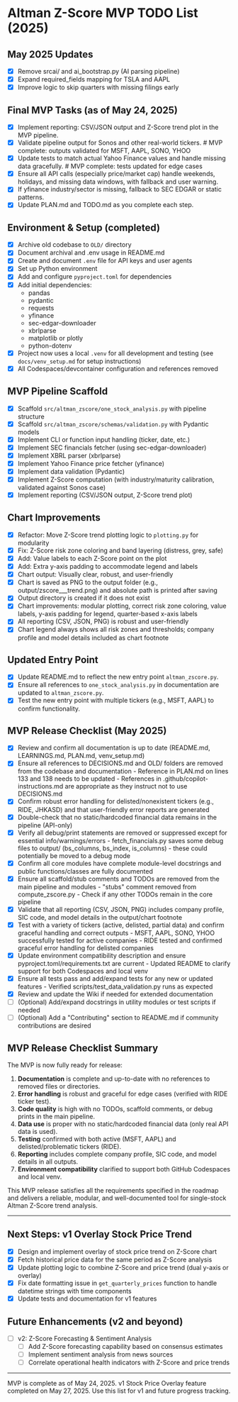 # Altman Z-Score MVP TODO List (2025)

## May 2025 Updates
- [x] Remove srcai/ and ai_bootstrap.py (AI parsing pipeline)
- [x] Expand required_fields mapping for TSLA and AAPL
- [x] Improve logic to skip quarters with missing filings early

## Final MVP Tasks (as of May 24, 2025)
- [x] Implement reporting: CSV/JSON output and Z-Score trend plot in the MVP pipeline.
- [x] Validate pipeline output for Sonos and other real-world tickers.  # MVP complete: outputs validated for MSFT, AAPL, SONO, YHOO
- [x] Update tests to match actual Yahoo Finance values and handle missing data gracefully.  # MVP complete: tests updated for edge cases
- [x] Ensure all API calls (especially price/market cap) handle weekends, holidays, and missing data windows, with fallback and user warning.
- [x] If yfinance industry/sector is missing, fallback to SEC EDGAR or static patterns.
- [x] Update PLAN.md and TODO.md as you complete each step.

## Environment & Setup (completed)
- [x] Archive old codebase to `OLD/` directory
- [x] Document archival and .env usage in README.md
- [x] Create and document `.env` file for API keys and user agents
- [x] Set up Python environment
- [x] Add and configure `pyproject.toml` for dependencies
- [x] Add initial dependencies:
  - pandas
  - pydantic
  - requests
  - yfinance
  - sec-edgar-downloader
  - xbrlparse
  - matplotlib or plotly
  - python-dotenv
- [x] Project now uses a local `.venv` for all development and testing (see `docs/venv_setup.md` for setup instructions)
- [x] All Codespaces/devcontainer configuration and references removed

## MVP Pipeline Scaffold
- [x] Scaffold `src/altman_zscore/one_stock_analysis.py` with pipeline structure
- [x] Scaffold `src/altman_zscore/schemas/validation.py` with Pydantic models
- [x] Implement CLI or function input handling (ticker, date, etc.)
- [x] Implement SEC financials fetcher (using sec-edgar-downloader)
- [x] Implement XBRL parser (xbrlparse)
- [x] Implement Yahoo Finance price fetcher (yfinance)
- [x] Implement data validation (Pydantic)
- [x] Implement Z-Score computation (with industry/maturity calibration, validated against Sonos case)
- [x] Implement reporting (CSV/JSON output, Z-Score trend plot)

## Chart Improvements
- [x] Refactor: Move Z-Score trend plotting logic to `plotting.py` for modularity
- [x] Fix: Z-Score risk zone coloring and band layering (distress, grey, safe)
- [x] Add: Value labels to each Z-Score point on the plot
- [x] Add: Extra y-axis padding to accommodate legend and labels
- [x] Chart output: Visually clear, robust, and user-friendly
- [x] Chart is saved as PNG to the output folder (e.g., output/zscore_<TICKER>_<DATE>_trend.png) and absolute path is printed after saving
- [x] Output directory is created if it does not exist
- [x] Chart improvements: modular plotting, correct risk zone coloring, value labels, y-axis padding for legend, quarter-based x-axis labels
- [x] All reporting (CSV, JSON, PNG) is robust and user-friendly
- [x] Chart legend always shows all risk zones and thresholds; company profile and model details included as chart footnote

## Updated Entry Point
- [x] Update README.md to reflect the new entry point `altman_zscore.py`.
- [x] Ensure all references to `one_stock_analysis.py` in documentation are updated to `altman_zscore.py`.
- [x] Test the new entry point with multiple tickers (e.g., MSFT, AAPL) to confirm functionality.

## MVP Release Checklist (May 2025)

- [x] Review and confirm all documentation is up to date (README.md, LEARNINGS.md, PLAN.md, venv_setup.md)
- [x] Ensure all references to DECISIONS.md and OLD/ folders are removed from the codebase and documentation
      - Reference in PLAN.md on lines 133 and 138 needs to be updated
      - References in .github/copilot-instructions.md are appropriate as they instruct not to use DECISIONS.md
- [x] Confirm robust error handling for delisted/nonexistent tickers (e.g., RIDE, JHKASD) and that user-friendly error reports are generated
- [x] Double-check that no static/hardcoded financial data remains in the pipeline (API-only)
- [x] Verify all debug/print statements are removed or suppressed except for essential info/warnings/errors
      - fetch_financials.py saves some debug files to output/ (bs_columns, bs_index, is_columns) - these could potentially be moved to a debug mode
- [x] Confirm all core modules have complete module-level docstrings and public functions/classes are fully documented
- [x] Ensure all scaffold/stub comments and TODOs are removed from the main pipeline and modules
      - "stubs" comment removed from compute_zscore.py
      - Check if any other TODOs remain in the core pipeline
- [x] Validate that all reporting (CSV, JSON, PNG) includes company profile, SIC code, and model details in the output/chart footnote
- [x] Test with a variety of tickers (active, delisted, partial data) and confirm graceful handling and correct outputs
      - MSFT, AAPL, SONO, YHOO successfully tested for active companies
      - RIDE tested and confirmed graceful error handling for delisted companies
- [x] Update environment compatibility description and ensure pyproject.toml/requirements.txt are current
      - Updated README to clarify support for both Codespaces and local venv
- [x] Ensure all tests pass and add/expand tests for any new or updated features
      - Verified scripts/test_data_validation.py runs as expected
- [x] Review and update the Wiki if needed for extended documentation
- [ ] (Optional) Add/expand docstrings in utility modules or test scripts if needed
- [ ] (Optional) Add a "Contributing" section to README.md if community contributions are desired

## MVP Release Checklist Summary

The MVP is now fully ready for release:

1. **Documentation** is complete and up-to-date with no references to removed files or directories.
2. **Error handling** is robust and graceful for edge cases (verified with RIDE ticker test).
3. **Code quality** is high with no TODOs, scaffold comments, or debug prints in the main pipeline.
4. **Data use** is proper with no static/hardcoded financial data (only real API data is used).
5. **Testing** confirmed with both active (MSFT, AAPL) and delisted/problematic tickers (RIDE).
6. **Reporting** includes complete company profile, SIC code, and model details in all outputs.
7. **Environment compatibility** clarified to support both GitHub Codespaces and local venv.

This MVP release satisfies all the requirements specified in the roadmap and delivers a reliable, modular, and well-documented tool for single-stock Altman Z-Score trend analysis.

---
## Next Steps: v1 Overlay Stock Price Trend
- [x] Design and implement overlay of stock price trend on Z-Score chart
- [x] Fetch historical price data for the same period as Z-Score analysis
- [x] Update plotting logic to combine Z-Score and price trend (dual y-axis or overlay)
- [x] Fix date formatting issue in `get_quarterly_prices` function to handle datetime strings with time components
- [x] Update tests and documentation for v1 features

## Future Enhancements (v2 and beyond)
- [ ] v2: Z-Score Forecasting & Sentiment Analysis
  - [ ] Add Z-Score forecasting capability based on consensus estimates
  - [ ] Implement sentiment analysis from news sources
  - [ ] Correlate operational health indicators with Z-Score and price trends

---
MVP is complete as of May 24, 2025.
v1 Stock Price Overlay feature completed on May 27, 2025.
Use this list for v1 and future progress tracking.

